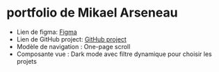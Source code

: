 # portfolio de Mikael Arseneau

- Lien de figma: [Figma](https://www.figma.com/design/hO7GuDBfMXkgIVGN8eB4Vy/Untitled?node-id=0-1&t=jINf4EYU9IZWSgGX-1)
- Lien de GitHub project: [GitHub project](https://github.com/users/MikaelArseneau/projects/4/views/1)
- Modèle de navigation : One-page scroll 
- Composante vue : Dark mode avec filtre dynamique pour choisir les projets
